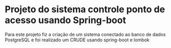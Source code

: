# Projeto do sistema controle ponto de acesso usando Spring-boot

Para este projeto fiz a criação de um sistema conectado ao banco de dados PostgreSQL e foi realizado um CRUDE usando spring-boot e lombok
